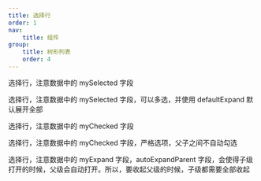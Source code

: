 ```yaml
---
title: 选择行
order: 1
nav:
    title: 组件
group:
    title: 树形列表
    order: 4
---
```


<code src="./select.tsx"></code>

选择行，注意数据中的 mySelected 字段

<code src="./multiSelect.tsx"></code>

选择行，注意数据中的 mySelected 字段，可以多选，并使用 defaultExpand 默认展开全部

<code src="./checkbox.tsx"></code>

选择行，注意数据中的 myChecked 字段

<code src="./checkboxStrictly.tsx"></code>

选择行，注意数据中的 myChecked 字段，严格选项，父子之间不自动勾选

<code src="./expand.tsx"></code>

选择行，注意数据中的 myExpand 字段，autoExpandParent 字段，会使得子级打开的时候，父级会自动打开。所以，要收起父级的时候，子级都需要全部收起
